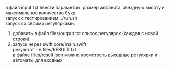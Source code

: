 в файл input.txt ввести параметры: размер алфавита, звездную высоту и максимальное количество букв  
запуск с тестированием: ./run.sh  
запуск со своими регулярками:  
1. добавить в файл files/output.txt список регулярок (каждая с новой строки)
2. запуск через swift core/main.swift  
результат - в files/RESULT.txt  
в файле files/result.json можно посмотреть выходные регулярки и автоматы для входных
